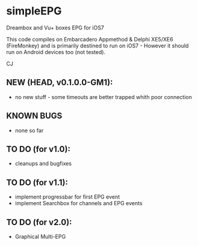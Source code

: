 simpleEPG
=========

Dreambox and Vu+ boxes EPG for iOS7

This code compiles on Embarcadero Appmethod & Delphi XE5/XE6 (FireMonkey) and is primarily destined to run on iOS7 -
However it should run on Android devices too (not tested).

CJ

NEW (HEAD, v0.1.0.0-GM1):
------------------------

* no new stuff - some timeouts are better trapped whith poor
  connection

KNOWN BUGS
----------

* none so far


TO DO (for v1.0):
-----------------

* cleanups and bugfixes

TO DO (for v1.1):
-----------------

* implement progressbar for first EPG event
* implement Searchbox for channels and EPG events

TO DO (for v2.0):
-----------------

* Graphical Multi-EPG

